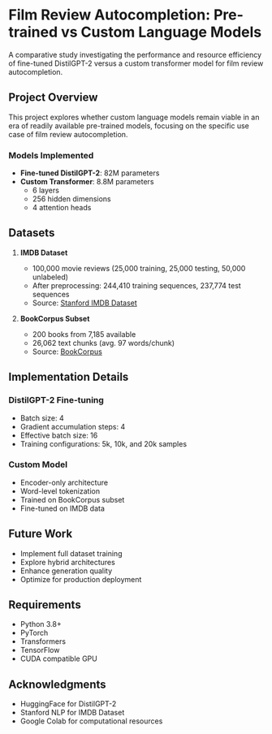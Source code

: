 # Film Review Autocompletion: Pre-trained vs Custom Language Models

A comparative study investigating the performance and resource efficiency of fine-tuned DistilGPT-2 versus a custom transformer model for film review autocompletion.

## Project Overview
This project explores whether custom language models remain viable in an era of readily available pre-trained models, focusing on the specific use case of film review autocompletion.

### Models Implemented
- **Fine-tuned DistilGPT-2**: 82M parameters
- **Custom Transformer**: 8.8M parameters
  - 6 layers
  - 256 hidden dimensions
  - 4 attention heads

## Datasets
1. **IMDB Dataset**
   - 100,000 movie reviews (25,000 training, 25,000 testing, 50,000 unlabeled)
   - After preprocessing: 244,410 training sequences, 237,774 test sequences
   - Source: [Stanford IMDB Dataset](https://huggingface.co/datasets/stanfordnlp/imdb)

2. **BookCorpus Subset**
   - 200 books from 7,185 available
   - 26,062 text chunks (avg. 97 words/chunk)
   - Source: [BookCorpus](https://huggingface.co/datasets/bookcorpus)

## Implementation Details
### DistilGPT-2 Fine-tuning
- Batch size: 4
- Gradient accumulation steps: 4
- Effective batch size: 16
- Training configurations: 5k, 10k, and 20k samples

### Custom Model
- Encoder-only architecture
- Word-level tokenization
- Trained on BookCorpus subset
- Fine-tuned on IMDB data

## Future Work
- Implement full dataset training
- Explore hybrid architectures
- Enhance generation quality
- Optimize for production deployment

## Requirements
- Python 3.8+
- PyTorch
- Transformers
- TensorFlow
- CUDA compatible GPU


## Acknowledgments
- HuggingFace for DistilGPT-2
- Stanford NLP for IMDB Dataset
- Google Colab for computational resources
